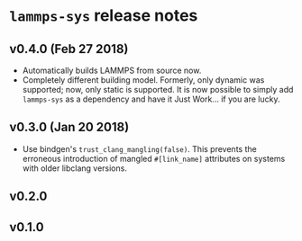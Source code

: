 # `lammps-sys` release notes
## v0.4.0 (Feb 27 2018)
- Automatically builds LAMMPS from source now.
- Completely different building model.  Formerly, only dynamic was supported; now, only static is supported.
  It is now possible to simply add `lammps-sys` as a dependency and have it Just Work... if you are lucky.
## v0.3.0 (Jan 20 2018)
- Use bindgen's `trust_clang_mangling(false)`.  This prevents the erroneous introduction of mangled `#[link_name]` attributes on systems with older libclang versions.
## v0.2.0
## v0.1.0

